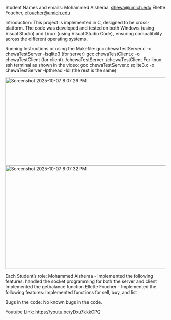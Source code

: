 Student Names and emails:
Mohammed Alsheraa, shewa@umich.edu
Ellette Foucher, efoucher@umich.edu

Introduction:
This project is implemented in C, designed to be cross-platform. The code was developed and tested on both Windows (using Visual Studio) and Linux (using Visual Studio Code), ensuring compatibility across the different operating systems.

Running Instructions or using the Makefile:
gcc chewaTestServer.c -o chewaTestServer -lsqlite3 (for server)
gcc chewaTestClient.c -o chewaTestClient (for client)
./chewaTestServer ./chewaTestClient
For linux ssh terminal as shown in the video: gcc chewaTestServer.c sqlite3.c -o chewaTestServer -lpthread -ldl (the rest is the same)

<img width="870" height="277" alt="Screenshot 2025-10-07 8 07 26 PM" src="https://github.com/user-attachments/assets/85535029-eeb2-409b-8aca-1531b288079f" />
<img width="696" height="325" alt="Screenshot 2025-10-07 8 07 32 PM" src="https://github.com/user-attachments/assets/9bfe92a4-729d-477d-b71b-4c654f70d4be" />

Each Student’s role:
Mohammed Alsheraa - Implemented the following features: 
handled the socket programming for both the server and client
Implemented the getbalance function
Ellette Foucher - Implemented the following features:
Implemented functions for sell, buy, and list


Bugs in the code:
No known bugs in the code. 

Youtube Link: 
https://youtu.be/yDxu7kkkCPQ
